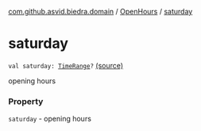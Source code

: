 [com.github.asvid.biedra.domain](../index.md) / [OpenHours](index.md) / [saturday](./saturday.md)

# saturday

`val saturday: `[`TimeRange`](../-time-range/index.md)`?` [(source)](https://github.com/asvid/GdzieTaBiedra/tree/master/domain/src/main/java/com/github/asvid/biedra/domain/OpenHours.kt#L18)

opening hours

### Property

`saturday` - opening hours